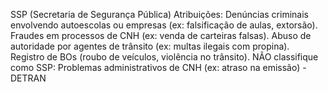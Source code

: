 SSP (Secretaria de Segurança Pública)
Atribuições:
Denúncias criminais envolvendo autoescolas ou empresas (ex: falsificação de aulas, extorsão).
Fraudes em processos de CNH (ex: venda de carteiras falsas).
Abuso de autoridade por agentes de trânsito (ex: multas ilegais com propina).
Registro de BOs (roubo de veículos, violência no trânsito).
NÃO classifique como SSP:
Problemas administrativos de CNH (ex: atraso na emissão) - DETRAN
